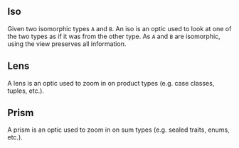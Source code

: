 ## Iso

Given two isomorphic types `A` and `B`. An iso is an optic used to look at one of the two types as if it was from the other type. As `A` and `B` are isomorphic, using the view preserves all information.

## Lens

A lens is an optic used to zoom in on product types (e.g. case classes, tuples, etc.).

## Prism

A prism is an optic used to zoom in on sum types (e.g. sealed traits, enums, etc.).
